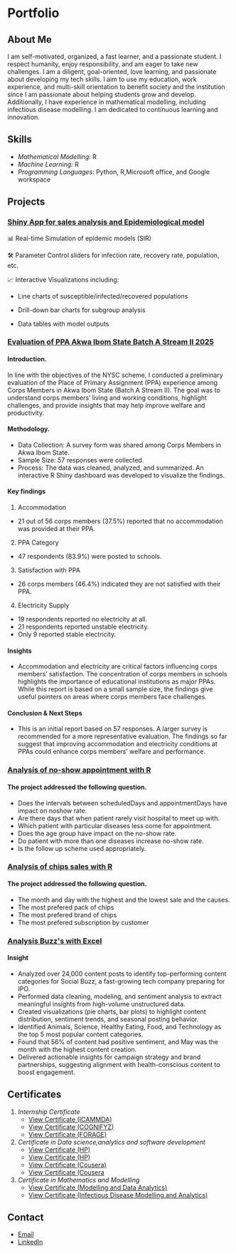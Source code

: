 
# Portfolio

## About Me
I am self-motivated, organized, a fast learner, and a passionate student. I respect humanity, enjoy responsibility, and am eager to take new challenges. I am a diligent, goal-oriented, love learning, and passionate about developing my tech skills.
I aim to use my education, work experience, and multi-skill orientation to benefit society and the institution since I am passionate about helping students grow and develop. Additionally, I have experience in mathematical modelling, including infectious disease modelling. I am dedicated to continuous learning and innovation.

## Skills

- *Mathematical Modelling:* R
- *Machine Learning:* R
- *Programming Languages:* Python, R,Microsoft office, and Google workspace


## Projects

### [Shiny App for  sales analysis and Epidemiological model](https://mrjet2025.shinyapps.io/PowerBI/)
📊 Real-time Simulation of epidemic models (SIR)

🛠️ Parameter Control sliders for infection rate, recovery rate, population, etc.

📈 Interactive Visualizations including:

- Line charts of susceptible/infected/recovered populations

- Drill-down bar charts for subgroup analysis

- Data tables with model outputs
  
### [Evaluation of PPA Akwa Ibom State Batch A Stream II 2025](:https://mrjet2025.shinyapps.io/PPA_APP/)

#### Introduction.
In line with the objectives of the NYSC scheme, I conducted a preliminary evaluation of the Place of Primary Assignment (PPA) experience among Corps Members in Akwa Ibom State (Batch A Stream II).
The goal was to understand corps members’ living and working conditions, highlight challenges, and provide insights that may help improve welfare and productivity.

#### Methodology.
- Data Collection: A survey form was shared among Corps Members in Akwa Ibom State.
- Sample Size: 57 responses were collected.
- Process: The data was cleaned, analyzed, and summarized. An interactive R Shiny dashboard was developed to visualize the findings.
#### Key findings


1. Accommodation
- 21 out of 56 corps members (37.5%) reported that no accommodation was provided at their PPA.
2. PPA Category
- 47 respondents (83.9%) were posted to schools.
3. Satisfaction with PPA
- 26 corps members (46.4%) indicated they are not satisfied with their PPA.
4. Electricity Supply
- 19 respondents reported no electricity at all.
- 21 respondents reported unstable electricity.
- Only 9 reported stable electricity.

 #### Insights
- Accommodation and electricity are critical factors influencing corps members’ satisfaction.
The concentration of corps members in schools highlights the importance of educational institutions as major PPAs.
While this report is based on a small sample size, the findings give useful pointers on areas where corps members face challenges.
#### Conclusion & Next Steps
- This is an initial report based on 57 responses. A larger survey is recommended for a more representative evaluation. The findings so far suggest that improving accommodation and electricity conditions at PPAs could enhance corps members’ welfare and performance.



### [Analysis of no-show appointment with R](http://rpubs.com/Mrjet2020/1260641)
#### The project addressed the following question.
- Does the intervals between scheduledDays and appointmentDays have impact on  noshow rate.
- Are there days that when patient rarely visit hospital to meet up with.
- Which patient with particular diseases less come for appointment.
- Does the age group have impact on the no-show  rate.
- Do patient with more than one diseases increase no-show rate.
- Is the follow up scheme used appropriately.
 
### [Analysis of chips sales with R ](https://drive.google.com/file/d/1Tg9Mu_1fYltgEG1EQC00vc3EQj3X8Qwd/view?usp=sharing)
#### The project addressed the following question.
- The month and day with the highest and the lowest sale and the causes.
- The most prefered pack of chips
- The most prefered brand of chips
- The most prefered  subscription by customer


### [Analysis Buzz's with Excel ](https://drive.google.com/file/d/1Tg9Mu_1fYltgEG1EQC00vc3EQj3X8Qwd/view?usp=sharing)
#### Insight
- Analyzed over 24,000 content posts to identify top-performing content categories for Social Buzz, a fast-growing tech company preparing for IPO.
- Performed data cleaning, modeling, and sentiment analysis to extract meaningful insights from high-volume unstructured data.
- Created visualizations (pie charts, bar plots) to highlight content distribution, sentiment trends, and seasonal posting behavior.
- Identified Animals, Science, Healthy Eating, Food, and Technology as the top 5 most popular content categories.
- Found that 56% of content had positive sentiment, and May was the month with the highest content creation.
- Delivered actionable insights for campaign strategy and brand partnerships, suggesting alignment with health-conscious content to boost engagement.


## Certificates

1. *Internship Certificate*
   - [View Certificate (ICAMMDA)](https://drive.google.com/file/d/1MMPe3F7FeSHRXMPYPZyBtIetzUWg71HC/view?usp=sharing-)
   - [View Certificate (COGNIFYZ)](https://drive.google.com/file/d/1-9Z2sAjrg8HJCmIH3D7_HqRNyMaoFTot/view?usp=sharing)
   - [View Certificate (FORAGE)](https://drive.google.com/file/d/1dOSSTlCfPejrBJbUJIXzkubsY5lfZqvO/view?usp=sharing)
2. *Certificate in Data science,analytics and software development*
   - [View Certificate (HP)](https://drive.google.com/file/d/1z4sho-cf-BF0OR1stJHTOi6ncUuLr_OU/view?usp=sharing)
   - [View Certificate (HP)](https://drive.google.com/file/d/16jjrQ94Ec4CwYuVlvNf6OKIOT3k-NLty/view?usp=sharing)
   - [View Certificate (Cousera)](https://drive.google.com/file/d/1YPH0D_aJTUT1AbfwgExRYIxxmzVV0Wpo/view?usp=sharing)
   - [View Certificate (Cousera](https://drive.google.com/file/d/1D2bmAeY2epSftpubnmIfYFbC40pPEAZi/view?usp=sharing)
3. *Certificate in Mathematics and Modelling*
   - [View Certificate (Modelling and Data Analytics)](https://drive.google.com/file/d/1iJUfJkFJq6nJSJta5EJ4LONxcwg_hz-g/view?usp=sharin)
   - [View Certificate (Infectious Disease Modelling and Analytics)](https://drive.google.com/file/d/1knthGlEhj4fRuXK4c7-0C7JbaxdJmZTW/view?usp=sharing)

## Contact
- [Email](mailto:oluwaseun1508@gmail.com)
- [LinkedIn](https://www.linkedin.com/in/alabi-kazeem-oluwaseun-0231b8325/)
